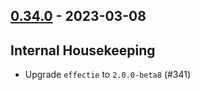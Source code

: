 ## [0.34.0](https://github.com/Kevin-Lee/extras/issues?utf8=%E2%9C%93&q=is%3Aissue+is%3Aclosed+-label%3Ainvalid+milestone%3Amilestone35) - 2023-03-08

## Internal Housekeeping
* Upgrade `effectie` to `2.0.0-beta8` (#341)
